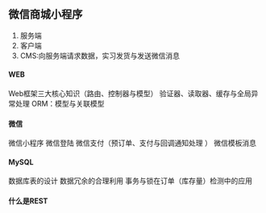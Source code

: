 ## 微信商城小程序 

1. 服务端 
2. 客户端
3. CMS:向服务端请求数据，实习发货与发送微信消息 

#### WEB
Web框架三大核心知识（路由、控制器与模型）
验证器、读取器、缓存与全局异常处理 
ORM：模型与关联模型 


#### 微信
微信小程序
微信登陆 
微信支付（预订单、支付与回调通知处理 ）
微信模板消息


#### MySQL
数据库表的设计 
数据冗余的合理利用
事务与锁在订单（库存量）检测中的应用 


#### 什么是REST 


